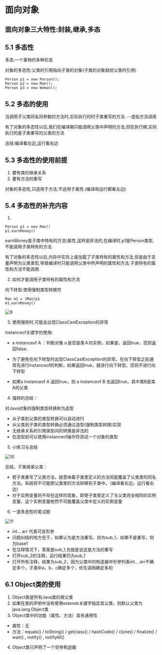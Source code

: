 # 面向对象

## 面向对象三大特性:封装,继承,多态

## 5.1 多态性

多态:一个事物的多种形态

对象的多态性:父类的引用指向子类的对象(子类的对象赋给父类的引用)

```
Person p1 = new Person();
Person p2 = new Man();
Person p3 = new Woman();
```

## 5.2 多态的使用

当调用子父类同名同参数的方法时,实际执行的时子类重写的方法. --虚拟方法调用

有了对象的多态性以后,我们在编译期只能调用父类中声明的方法,但在执行期,实际执行的是子类重写的父类的方法

总结:编译看左边,运行看右边

## 5.3 多态性的使用前提

1. 要有类的继承关系
2. 要有方法的重写

对象的多态性,只适用于方法,不适用于属性.(编译和运行都看左边)

## 5.4 多态性的补充内容

1. 
```
Person p1 = new Man()
p1.earnMoney()
```
earnMoney是子类中特有的方法\属性,这样是非法的,在编译时,p1是Person类型,不能调用子类特有的方法.

有了对象的多态性以后,内存中实际上是加载了子类特有的属性和方法,但是由于变量声明为父类类型,导致编译时只能调用父类中所声明的属性和方法.子类特有的属性和方法不能调用.

2. 如何才能调用子类特有的属性和方法

向下转型:使用强制类型转换符

```
Man m1 = (Man)p1
m1.earnMoney()
```

![9](https://user-images.githubusercontent.com/91724689/193399512-21bb1ce1-0529-4064-9e97-ae8e9a2dd599.JPG)

3. 使用强转时,可能会出现ClassCastException的异常

instanceof关键字的使用:

- a instanceof A ：判断对象ａ是否是类Ａ的实例，如果是，返回true，否则返回false．

- 为了避免在向下转型时出现ClassCastException的异常，在向下转型之前通常先进行instanceof的判断，如果返回true，就进行向下转型，否则不进行向下转型

- 如果a instanceof A 返回true，则 a instanceof B 也返回true，其中类B是类A的父类

4. 强转的总结：

对Java对象的强制类型转换称为造型
- 从子类到父类的类型转换可以自动进行
- 从父类到子类的类型转换必须通过造型(强制类型转换)实现
- 无继承关系的引用类型间的转换是非法的
- 在造型前可以使用instanceof操作符测试一个对象的类型

5. 小练习与总结

![10](https://user-images.githubusercontent.com/91724689/193400691-4792dbec-d607-4944-b147-8ade0288df27.JPG)

总结，子类继承父类：

- 若子类重写了父类方法，就意味着子类里定义的方法彻底覆盖了父类里的同名方法，系统将不可能把父类里的方法转移到子类中。（编译看左边，运行看右边）
- 对于实例变量则不存在这样的现象，即使子类里定义了与父类完全相同的实例变量，这个实例变量依然不可能覆盖父类中定义的实例变量

6. 一道多态性的笔试题

![11](https://user-images.githubusercontent.com/91724689/193405806-38919993-a272-4eb7-9d1b-462608eca17b.JPG)

- int... arr 代表可变形参
- 问题纠结的地方在于，如果认为是方法重写，则为sub_1，如果不是重写，则为base1
- 在注释情况下，答案是sub_1,也就是说这是方法的重写
- 打开sub_2的注释，运行结果仍为sub_1
- 打开所有注释，结果为sub_2，因为父类中的构造器中形参列表int... arr不确定多个，子类中a，b，c确定多个，优先调用确定多的

## 6.1 Object类的使用

1. Object类是所有Java类的根父类
2. 如果在类的声明中没有使用extends关键字指定其父类，则默认父类为java.lang.Object类
3. Object类中的功能（属性、方法）具有通用性
  - 属性：无
  - 方法：equals() / toString() / getclass() / hashCode() / clone() / finalize() / wait() , notify() , notifyAll()  
4. Object类只声明了一个空参构造器
